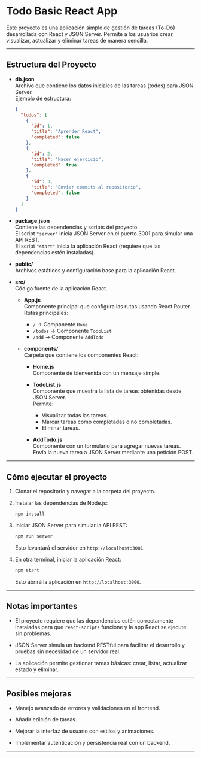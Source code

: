 # Todo Basic React App

Este proyecto es una aplicación simple de gestión de tareas (To-Do) desarrollada con React y JSON Server. Permite a los usuarios crear, visualizar, actualizar y eliminar tareas de manera sencilla.

---

## Estructura del Proyecto

- **db.json**  
   Archivo que contiene los datos iniciales de las tareas (todos) para JSON Server.  
   Ejemplo de estructura:

  ```json
  {
    "todos": [
      {
        "id": 1,
        "title": "Aprender React",
        "completed": false
      },
      {
        "id": 2,
        "title": "Hacer ejercicio",
        "completed": true
      },
      {
        "id": 3,
        "title": "Enviar commits al repositorio",
        "completed": false
      }
    ]
  }
  ```

- **package.json**  
  Contiene las dependencias y scripts del proyecto.  
  El script `"server"` inicia JSON Server en el puerto 3001 para simular una API REST.  
  El script `"start"` inicia la aplicación React (requiere que las dependencias estén instaladas).

- **public/**  
  Archivos estáticos y configuración base para la aplicación React.

- **src/**  
  Código fuente de la aplicación React.

  - **App.js**  
    Componente principal que configura las rutas usando React Router.  
    Rutas principales:

    - `/` → Componente `Home`
    - `/todos` → Componente `TodoList`
    - `/add` → Componente `AddTodo`

  - **components/**  
    Carpeta que contiene los componentes React:

    - **Home.js**  
      Componente de bienvenida con un mensaje simple.

    - **TodoList.js**  
      Componente que muestra la lista de tareas obtenidas desde JSON Server.  
      Permite:

      - Visualizar todas las tareas.
      - Marcar tareas como completadas o no completadas.
      - Eliminar tareas.

    - **AddTodo.js**  
      Componente con un formulario para agregar nuevas tareas.  
      Envía la nueva tarea a JSON Server mediante una petición POST.

---

## Cómo ejecutar el proyecto

1. Clonar el repositorio y navegar a la carpeta del proyecto.

2. Instalar las dependencias de Node.js:

   ```txt
   npm install
   ```

3. Iniciar JSON Server para simular la API REST:

   ```txt
   npm run server
   ```

   Esto levantará el servidor en `http://localhost:3001`.

4. En otra terminal, iniciar la aplicación React:

   ```txt
   npm start
   ```

   Esto abrirá la aplicación en `http://localhost:3000`.

---

## Notas importantes

- El proyecto requiere que las dependencias estén correctamente instaladas para que `react-scripts` funcione y la app React se ejecute sin problemas.

- JSON Server simula un backend RESTful para facilitar el desarrollo y pruebas sin necesidad de un servidor real.

- La aplicación permite gestionar tareas básicas: crear, listar, actualizar estado y eliminar.

---

## Posibles mejoras

- Manejo avanzado de errores y validaciones en el frontend.

- Añadir edición de tareas.

- Mejorar la interfaz de usuario con estilos y animaciones.

- Implementar autenticación y persistencia real con un backend.

---
